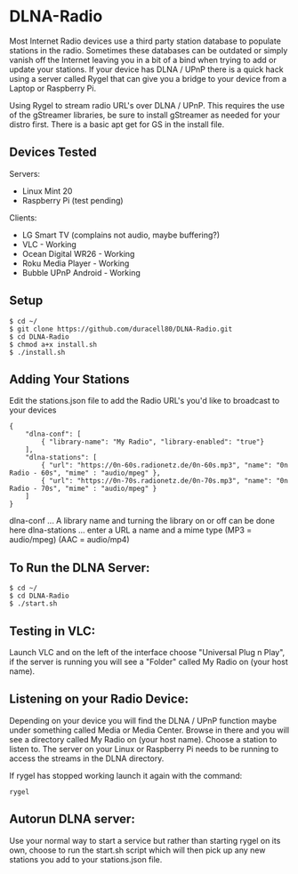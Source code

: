 # DLNA-Radio
Most Internet Radio devices use a third party station database to populate stations in the radio. Sometimes these databases can be outdated or simply vanish off the Internet leaving you in a bit of a bind when trying to add or update your stations. If your device has DLNA / UPnP there is a quick hack using a server called Rygel that can give you a bridge to your device from a Laptop or Raspberry Pi.

Using Rygel to stream radio URL's over DLNA / UPnP. This requires the use of the gStreamer libraries, be sure to install gStreamer as needed for your distro first. There is a basic apt get for GS in the install file.

## Devices Tested
Servers:
- Linux Mint 20
- Raspberry Pi (test pending)

Clients:
- LG Smart TV (complains not audio, maybe buffering?)
- VLC - Working
- Ocean Digital WR26 - Working
- Roku Media Player - Working
- Bubble UPnP Android - Working

## Setup

```
$ cd ~/
$ git clone https://github.com/duracell80/DLNA-Radio.git
$ cd DLNA-Radio
$ chmod a+x install.sh
$ ./install.sh
```

## Adding Your Stations
Edit the stations.json file to add the Radio URL's you'd like to broadcast to your devices

```
{
    "dlna-conf": [
        { "library-name": "My Radio", "library-enabled": "true"}
    ],    
    "dlna-stations": [
        { "url": "https://0n-60s.radionetz.de/0n-60s.mp3", "name": "0n Radio - 60s", "mime" : "audio/mpeg" },
        { "url": "https://0n-70s.radionetz.de/0n-70s.mp3", "name": "0n Radio - 70s", "mime" : "audio/mpeg" }
    ]
}
```

dlna-conf ... A library name and turning the library on or off can be done here
dlna-stations ... enter a URL a name and a mime type (MP3 = audio/mpeg) (AAC = audio/mp4)

## To Run the DLNA Server:

```
$ cd ~/
$ cd DLNA-Radio
$ ./start.sh
```

## Testing in VLC:
Launch VLC and on the left of the interface choose "Universal Plug n Play", if the server is running you will see a "Folder" called My Radio on (your host name).

## Listening on your Radio Device:
Depending on your device you will find the DLNA / UPnP function maybe under something called Media or Media Center. Browse in there and you will see a directory called My Radio on (your host name). Choose a station to listen to. The server on your Linux or Raspberry Pi needs to be running to access the streams in the DLNA directory.
  
If rygel has stopped working launch it again with the command:
```
rygel
```

## Autorun DLNA server:
Use your normal way to start a service but rather than starting rygel on its own, choose to run the start.sh script which will then pick up any new stations you add to your stations.json file. 

